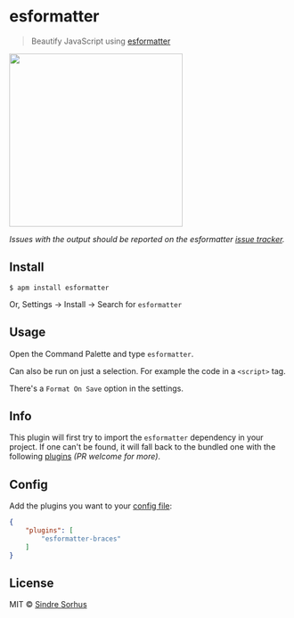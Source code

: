 # esformatter

> Beautify JavaScript using [esformatter](https://github.com/millermedeiros/esformatter)

<img src="https://cloud.githubusercontent.com/assets/170270/4490970/2333d93a-4a33-11e4-9954-dffea0c5f528.gif" width="311">

*Issues with the output should be reported on the esformatter [issue tracker](https://github.com/millermedeiros/esformatter/issues).*


## Install

```
$ apm install esformatter
```

Or, Settings → Install → Search for `esformatter`


## Usage

Open the Command Palette and type `esformatter`.

Can also be run on just a selection. For example the code in a `<script>` tag.

There's a `Format On Save` option in the settings.


## Info

This plugin will first try to import the `esformatter` dependency in your project. If one can't be found, it will fall back to the bundled one with the following [plugins](package.json) *(PR welcome for more)*.


## Config

Add the plugins you want to your [config file](https://github.com/millermedeiros/esformatter#configuration):

```json
{
	"plugins": [
		"esformatter-braces"
	]
}
```


## License

MIT © [Sindre Sorhus](https://sindresorhus.com)
